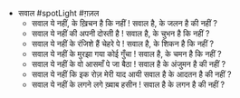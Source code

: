 - सवाल #spotLight #ग़ज़ल
	- सवाल ये नहीं, के ख़िचन है कि नहीं !
	  सवाल  है, के  जलन है की नहीं ?
	- सवाल ये नहीं की अपनी दोस्ती है !
	  सवाल  है, के  चुभन है कि नहीं ?
	- सवाल ये नहीं के रंजिशे  हैं चेहरे पे !
	  सवाल  है, के  शिकन है कि नहीं ?
	- सवाल ये नहीं के मुरझा गया कोई गुँचा !
	  सवाल  है, के चमन है कि नहीं ?
	- सवाल ये नहीं के वो आसमाँ पे जा बैठा !
	  सवाल  है के  अंजुमन है की नहीं ?
	- सवाल ये नहीं कि इक रोज़ मेरी याद आयी 
	  सवाल  है के  आदतन है की नहीं ?
	- सवाल ये नहीं के लगने  लगे ख़्वाब हसीन !
	  सवाल  है के लगन है की नहीं ?